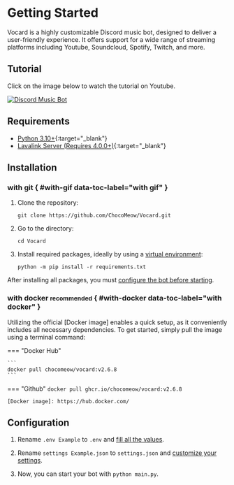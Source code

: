 # Getting Started

Vocard is a highly customizable Discord music bot, designed to deliver a user-friendly experience. It offers support for a wide range of streaming platforms including Youtube, Soundcloud, Spotify, Twitch, and more.

## Tutorial
Click on the image below to watch the tutorial on Youtube.

[![Discord Music Bot](https://img.youtube.com/vi/f_Z0RLRZzWw/maxresdefault.jpg)](https://www.youtube.com/watch?v=f_Z0RLRZzWw)

## Requirements

- [Python 3.10+](https://www.python.org){:target="_blank"}
- [Lavalink Server (Requires 4.0.0+)](https://github.com/lavalink-devs/Lavalink){:target="_blank"} 

## Installation

### with git { #with-gif data-toc-label="with gif" }
1. Clone the repository:
    ```
    git clone https://github.com/ChocoMeow/Vocard.git
    ```
2. Go to the directory:
    ```
    cd Vocard
    ```
3. Install required packages, ideally by using a [virtual environment]:
    ```
    python -m pip install -r requirements.txt
    ```

After installing all packages, you must [configure the bot before starting](#configuration).

### with docker <small>recommended</small> { #with-docker data-toc-label="with docker" }

Utilizing the official [Docker image] enables a quick setup, as it conveniently includes all necessary dependencies. To get started, simply pull the image using a terminal command:

=== "Docker Hub"

    ```
    docker pull chocomeow/vocard:v2.6.8
    ```

=== "Github"
    ```
    docker pull ghcr.io/chocomeow/vocard:v2.6.8
    ```
    
    [Docker image]: https://hub.docker.com/

## Configuration

1. Rename `.env Example` to `.env` and [fill all the values].
2. Rename `settings Example.json` to `settings.json` and [customize your settings].
3. Now, you can start your bot with `python main.py`.
    
    [virtual environment]: https://realpython.com/what-is-pip/#using-pip-in-a-python-virtual-environment
    [fill all the values]: /configuration/#settings-up-env
    [customize your settings]: /configuration/#settings-up-settingsjson